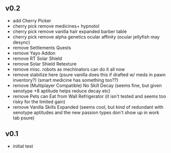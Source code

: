 ## v0.2
* add Cherry Picker
* cherry pick remove medicines+ hypnotol
* cherry pick remove vanilla hair expanded barber table
* cherry pick remove alpha genetics ocular affinity (ocular jellyfish may desync)
* remove Settlements Quests
* remove Yayo Addon
* remove RT Solar Shield
* remove Solar Shield Retexture
* remove misc. robots as mechinators can do it all now
* remove stabilize here (psure vanilla does this if drafted w/ meds in pawn inventory?) (smart medicine has something too??)
* remove (Multiplayer Compatible) No Skill Decay (seems fine, but given xenotype +8 aptitude helps reduce decay etc)
* remove Pets can Eat from Wall Refrigerator (it isn't tested and seems too risky for the limited gain)
* remove Vanilla Skills Expanded (seems cool, but kind of redundant with xenotype aptitudes and the new passion types don't show up in work tab psure)

## v0.1
* initial test
